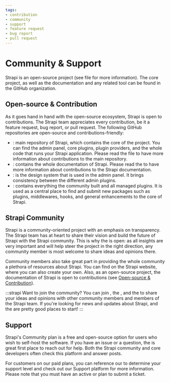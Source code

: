 ```yaml
---
tags:
- contribution
- community
- support
- feature request
- bug report
- pull request
---
```




# Community & Support 

Strapi is an open-source project (see <ExternalLink to="https://github.com/strapi/strapi/blob/main/LICENSE" text="LICENSE"/> file for more information). The core project, as well as the documentation and any related tool can be found in the <ExternalLink to="https://github.com/strapi" text="Strapi"/> GitHub organization.

## Open-source & Contribution

As it goes hand in hand with the open-source ecosystem, Strapi is open to contributions. The Strapi team appreciates every contribution, be it a feature request, bug report, or pull request. The following GitHub repositories are open-source and contributions-friendly:

- <ExternalLink to="https://github.com/strapi/strapi" text="`strapi/strapi`"/>: main repository of Strapi, which contains the core of the project. You can find the admin panel, core plugins, plugin providers, and the whole code that runs your Strapi application. Please read the <ExternalLink to="https://github.com/strapi/strapi/blob/develop/CONTRIBUTING.md" text="`CONTRIBUTING.md`"/> file to have more information about contributions to the main repository.
- <ExternalLink to="https://github.com/strapi/documentation" text="`strapi/documentation`"/>: contains the whole documentation of Strapi. Please read the <ExternalLink to="https://github.com/strapi/documentation/blob/main/CONTRIBUTING.md" text="contribution guide"/> to have more information about contributions to the Strapi documentation.
- <ExternalLink to="https://github.com/strapi/design-system" text="`strapi/design-system`"/>: is the design system that is used in the admin panel. It brings consistency between the different admin plugins.
- <ExternalLink to="https://github.com/strapi/awesome-strapi" text="`strapi-community/awesome-strapi`"/>: contains everything the community built and all managed plugins. It is used as a central place to find and submit new packages such as plugins, middlewares, hooks, and general enhancements to the core of Strapi.

## Strapi Community

Strapi is a community-oriented project with an emphasis on transparency. The Strapi team has at heart to share their vision and build the future of Strapi with the Strapi community. This is why the <ExternalLink to="https://feedback.strapi.io" text="roadmap"/> is open: as all insights are very important and will help steer the project in the right direction, any community member is most welcome to share ideas and opinions there.

Community members also take great part in providing the whole community a plethora of resources about Strapi. You can find <ExternalLink to="https://strapi.io/tutorials/" text="tutorials"/> on the Strapi website, where you can also create your own. Also, as an open-source project, the documentation of Strapi is open to contributions (see [Open-source & Contribution](#open-source--contribution)).

:::strapi Want to join the community?
You can join <ExternalLink to="https://github.com/strapi/strapi" text="GitHub"/>, the <ExternalLink to="https://forum.strapi.io/" text="Forum"/>, and the <ExternalLink to="https://discord.strapi.io" text="Discord"/> to share your ideas and opinions with other community members and members of the Strapi team. If you're looking for news and updates about Strapi, <ExternalLink to="https://twitter.com/strapijs" text="Twitter"/> and the <ExternalLink to="https://strapi.io/blog" text="blog"/> are pretty good places to start!
:::

## Support

Strapi's Community plan is a free and open-source option for users who wish to self-host the software. If you have an issue or a question, the <ExternalLink to="https://forum.strapi.io" text="forum"/> is great first place to reach out for help. Both the Strapi community and core developers often check this platform and answer posts.

For customers on our paid plans, you can reference our <ExternalLink to="https://support.strapi.io/support/home" text="Support platform"/> to determine your support level and check out our Support platform for more information. Please note that you must have an active <GrowthBadge /> or <EnterpriseBadge /> plan to submit a ticket.
